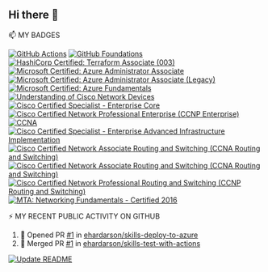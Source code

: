 
## Hi there 👋





📫 MY BADGES
<!-- Adding badges from Credly  -->
<!--START_SECTION:badges-->
[![GitHub Actions](https://images.credly.com/size/80x80/images/89efc3e7-842b-4790-b09b-9ea5efc71ec3/image.png)](http://www.credly.com/badges/0626b533-1ffa-49ce-b261-425d7ab7d166 "GitHub Actions")
[![GitHub Foundations](https://images.credly.com/size/80x80/images/024d0122-724d-4c5a-bd83-cfe3c4b7a073/image.png)](http://www.credly.com/badges/4bcfa377-2e04-47ba-b83a-136c1001a551 "GitHub Foundations")
[![HashiCorp Certified: Terraform Associate (003)](https://images.credly.com/size/80x80/images/ed4be915-68f8-428a-b332-40ded9084ee5/blob)](http://www.credly.com/badges/4888965d-1adf-482e-bb71-893bdf315628 "HashiCorp Certified: Terraform Associate (003)")
[![Microsoft Certified: Azure Administrator Associate](https://images.credly.com/size/80x80/images/336eebfc-0ac3-4553-9a67-b402f491f185/azure-administrator-associate-600x600.png)](http://www.credly.com/badges/68ef2b44-3bfe-4e9d-b08b-c3cac97a09f8 "Microsoft Certified: Azure Administrator Associate")
[![Microsoft Certified: Azure Administrator Associate (Legacy)](https://images.credly.com/size/80x80/images/35d18649-95c6-4c78-b07a-cfc1362318f3/azure-administrator-associate.png)](http://www.credly.com/badges/95e4cb2e-6961-4275-bf09-3aed704c671e "Microsoft Certified: Azure Administrator Associate (Legacy)")
[![Microsoft Certified: Azure Fundamentals](https://images.credly.com/size/80x80/images/be8fcaeb-c769-4858-b567-ffaaa73ce8cf/image.png)](http://www.credly.com/badges/57dc1abb-1059-4ec9-beda-014322f3c97d "Microsoft Certified: Azure Fundamentals")
[![Understanding of Cisco Network Devices](https://images.credly.com/size/80x80/images/1442feda-7455-4bcb-a114-8803c9dee675/CV_PNG_L200.png)](http://www.credly.com/badges/2664072c-9e4f-4b31-a1a0-11f7ecfdce78 "Understanding of Cisco Network Devices")
[![Cisco Certified Specialist - Enterprise Core](https://images.credly.com/size/80x80/images/772efbeb-3c61-459c-ba0d-2fa52828d119/Cisco_Specialist_600.png)](http://www.credly.com/badges/0a75a22b-ca18-492d-8cc3-02682eded408 "Cisco Certified Specialist - Enterprise Core")
[![Cisco Certified Network Professional Enterprise (CCNP Enterprise)](https://images.credly.com/size/80x80/images/07f70c56-f067-458e-bbe5-736f055f0cce/CCNP_Enterprise_large.png)](http://www.credly.com/badges/77d9ce0a-fa1e-42f8-83a5-996bb3e247da "Cisco Certified Network Professional Enterprise (CCNP Enterprise)")
[![CCNA](https://images.credly.com/size/80x80/images/683783d8-eaac-4c37-a14d-11bd8a36321d/ccna_600.png)](http://www.credly.com/badges/b511b4bf-6856-4a8c-86a7-a9af5934beb4 "CCNA")
[![Cisco Certified Specialist - Enterprise Advanced Infrastructure Implementation](https://images.credly.com/size/80x80/images/45e887ef-48d0-4310-ac6b-5ae656ceefd3/Cisco_Specialist_600.png)](http://www.credly.com/badges/ffc26317-2cc2-4c03-8676-7324b9c96ec6 "Cisco Certified Specialist - Enterprise Advanced Infrastructure Implementation")
[![Cisco Certified Network Associate Routing and Switching (CCNA Routing and Switching)](https://images.credly.com/size/80x80/images/a31c0301-ff96-4cee-9435-0a4b40ce6e66/cisco_ccna_R_26S.png)](http://www.credly.com/badges/b23ea68f-5dfc-4f9f-b374-a1bb0e25e5b6 "Cisco Certified Network Associate Routing and Switching (CCNA Routing and Switching)")
[![Cisco Certified Network Associate Routing and Switching (CCNA Routing and Switching)](https://images.credly.com/size/80x80/images/a31c0301-ff96-4cee-9435-0a4b40ce6e66/cisco_ccna_R_26S.png)](http://www.credly.com/badges/ad85fe30-c4e7-4bfa-bf05-7c60cc9901c9 "Cisco Certified Network Associate Routing and Switching (CCNA Routing and Switching)")
[![Cisco Certified Network Professional Routing and Switching (CCNP Routing and Switching)](https://images.credly.com/size/80x80/images/706353b7-3a49-4e7b-80d6-ce80a597f580/cisco_ccnp_R_26S.png)](http://www.credly.com/badges/bce8698a-b820-41e7-bd6c-687fe3be6f70 "Cisco Certified Network Professional Routing and Switching (CCNP Routing and Switching)")
[![MTA: Networking Fundamentals - Certified 2016](https://images.credly.com/size/80x80/images/488915ba-1bad-4be3-9c07-f7ec44ad0090/MTA_Networking_Fundamentals-01.png)](http://www.credly.com/badges/9715e353-5c52-4e61-ac42-530f43a96133 "MTA: Networking Fundamentals - Certified 2016")
<!--END_SECTION:badges-->


⚡ MY RECENT PUBLIC ACTIVITY ON GITHUB
<!--START_SECTION:activity-->
1. 💪 Opened PR [#1](https://github.com/ehardarson/skills-deploy-to-azure/pull/1) in [ehardarson/skills-deploy-to-azure](https://github.com/ehardarson/skills-deploy-to-azure)
2. 🎉 Merged PR [#1](https://github.com/ehardarson/skills-test-with-actions/pull/1) in [ehardarson/skills-test-with-actions](https://github.com/ehardarson/skills-test-with-actions)
<!--END_SECTION:activity-->


[![Update README](https://github.com/ehardarson/ehardarson/actions/workflows/main.yml/badge.svg)](https://github.com/ehardarson/ehardarson/actions/workflows/main.yml)
